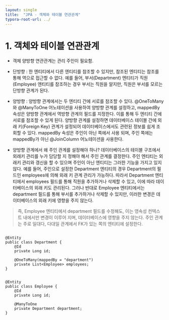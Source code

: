 ```yaml
---
layout: single
title:  "JPA - 객체와 테이블 연관관계"
typora-root-url: ../
---
```




# 1. 객체와 테이블 연관관계

- 객체 양방향 연관관계는 관리 주인이 필요함.

- 단방향 : 한 엔티티에서 다른 엔티티를 참조할 수 있지만, 참조된 엔티티는 참조를 통해 역으로 접근할 수 없다. 예를 들어, 부서(Department) 엔티티가 직원(Employee) 엔티티를 참조하는 경우 부서는 직원을 알지만, 직원은 부서를 모르는 단방향 관계가 된다.

- 양방향 : 양방향 관계에서는 두 엔티티 간에 서로를 참조할 수 있다. 
@OneToMany와 @ManyToOne 어노테이션을 사용하여 양방향 관계를 설정하고, mappedBy 속성은 양방향 관계에서 역방향 관계의 필드를 지정한다. 
이를 통해 두 엔티티 간에 서로를 참조할 수 있게 된다. 양방향 관계를 설정하면 데이터베이스 테이블 간에 외래 키(Foreign Key) 관계가 설정되어 데이터베이스에서도 관련된 정보를 쉽게 조회할 수 있다.
mappedBy 속성은 주인이 아닌 쪽에서 사용 되며, 주인 쪽에는 mappedBy가 아닌 @JoinColumn 어노테이션을 사용한다. 

- 양방향 관계에서 왜 주인 관계를 설정해야 하나? 
  데이터베이스의 테이블 구조에서 외래키 관리를 누가 담당할 지 정해야 해서 주인 관계를 결정한다. 주인 엔티티는 외래키 관리와 갱신을 할 수 있으며 주인이 아닌 엔티티는 그러한 기능을 가지고 있지 않다.
  예를 들어, 주인으로 설정한 Department 엔티티의 경우 Department의 필드인 employees에 의해 외래 키 관계 관리가 가능하다. 따라서 Department 엔티티에서 employees 필드를 통해 직원을 추가하거나 삭제할 수 있고, 이에 따라 데이터베이스의 외래 키도 관리된다. 그러나 반대로 Employee 엔티티에서는 department 필드를 통해 부서를 추가하거나 삭제할 수 있지만, 이러한 변경은 데이터베이스의 외래 키에 영향을 주지 않는다.
>즉, Employee 엔티티에서 department 필드를 수정해도, 이는 영속성 컨텍스트 내에서만 변경이 이루어 지며, 데이터베이스에 영향을 주지 않는다.
>주인 관계는 주로 일대다, 다대일 관계에서 FK가 있는 쪽의 엔티티에 설정한다. 

```

@Entity
public class Department {
    @Id
    private Long id;
    
    @OneToMany(mappedBy = "department")
    private List<Employee> employees;
}


@Entity
public class Employee {
    @Id
    private Long id;
    
    @ManyToOne
    private Department department;
}

```

